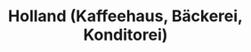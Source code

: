 ---
title: "Holland (Kaffeehaus, Bäckerei, Konditorei)"
url: /kamp-lintfort/holland-kaffeehaus-baeckerei-konditorei/
shop: Bäckerei
---